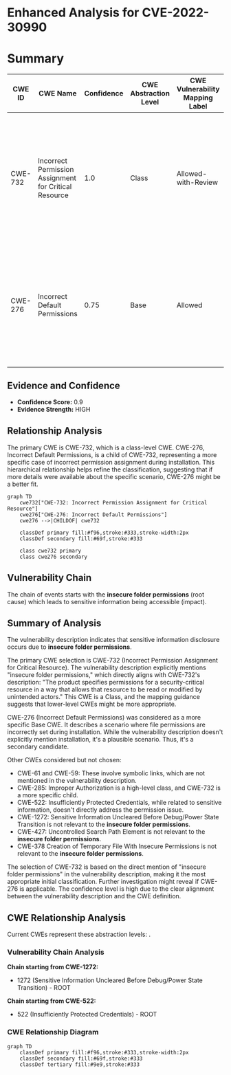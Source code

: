 # Enhanced Analysis for CVE-2022-30990

# Summary
| CWE ID | CWE Name | Confidence | CWE Abstraction Level | CWE Vulnerability Mapping Label | CWE-Vulnerability Mapping Notes |
|---|---|---|---|---|---|
| CWE-732 | Incorrect Permission Assignment for Critical Resource | 1.0 | Class | Allowed-with-Review | Primary CWE. While the name itself indicates an assignment of permissions for resources, this is often misused for vulnerabilities in which "permissions" are not checked. |
| CWE-276 | Incorrect Default Permissions | 0.75 | Base | Allowed | Secondary CWE. This CWE describes the scenario where file permissions are set incorrectly during installation, allowing unauthorized modification. |

## Evidence and Confidence

*   **Confidence Score:** 0.9
*   **Evidence Strength:** HIGH

## Relationship Analysis
The primary CWE is CWE-732, which is a class-level CWE. CWE-276, Incorrect Default Permissions, is a child of CWE-732, representing a more specific case of incorrect permission assignment during installation. This hierarchical relationship helps refine the classification, suggesting that if more details were available about the specific scenario, CWE-276 might be a better fit.

```mermaid
graph TD
    cwe732["CWE-732: Incorrect Permission Assignment for Critical Resource"]
    cwe276["CWE-276: Incorrect Default Permissions"]
    cwe276 -->|CHILDOF| cwe732
    
    classDef primary fill:#f96,stroke:#333,stroke-width:2px
    classDef secondary fill:#69f,stroke:#333
    
    class cwe732 primary
    class cwe276 secondary
```

## Vulnerability Chain
The chain of events starts with the **insecure folder permissions** (root cause) which leads to sensitive information being accessible (impact).

## Summary of Analysis
The vulnerability description indicates that sensitive information disclosure occurs due to **insecure folder permissions**.

The primary CWE selection is CWE-732 (Incorrect Permission Assignment for Critical Resource). The vulnerability description explicitly mentions "insecure folder permissions," which directly aligns with CWE-732's description: "The product specifies permissions for a security-critical resource in a way that allows that resource to be read or modified by unintended actors." This CWE is a Class, and the mapping guidance suggests that lower-level CWEs might be more appropriate.

CWE-276 (Incorrect Default Permissions) was considered as a more specific Base CWE. It describes a scenario where file permissions are incorrectly set during installation. While the vulnerability description doesn't explicitly mention installation, it's a plausible scenario. Thus, it's a secondary candidate.

Other CWEs considered but not chosen:
*   CWE-61 and CWE-59: These involve symbolic links, which are not mentioned in the vulnerability description.
*   CWE-285: Improper Authorization is a high-level class, and CWE-732 is a more specific child.
*   CWE-522: Insufficiently Protected Credentials, while related to sensitive information, doesn't directly address the permission issue.
*   CWE-1272: Sensitive Information Uncleared Before Debug/Power State Transition is not relevant to the **insecure folder permissions**.
*   CWE-427: Uncontrolled Search Path Element is not relevant to the **insecure folder permissions**.
*   CWE-378 Creation of Temporary File With Insecure Permissions is not relevant to the **insecure folder permissions**.

The selection of CWE-732 is based on the direct mention of "insecure folder permissions" in the vulnerability description, making it the most appropriate initial classification. Further investigation might reveal if CWE-276 is applicable. The confidence level is high due to the clear alignment between the vulnerability description and the CWE definition.


## CWE Relationship Analysis

Current CWEs represent these abstraction levels: .


### Vulnerability Chain Analysis

**Chain starting from CWE-1272:**
- 1272 (Sensitive Information Uncleared Before Debug/Power State Transition) - ROOT


**Chain starting from CWE-522:**
- 522 (Insufficiently Protected Credentials) - ROOT



### CWE Relationship Diagram

```mermaid
graph TD
    classDef primary fill:#f96,stroke:#333,stroke-width:2px
    classDef secondary fill:#69f,stroke:#333
    classDef tertiary fill:#9e9,stroke:#333
```